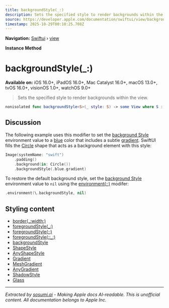 ```yaml
---
title: backgroundStyle(_:)
description: Sets the specified style to render backgrounds within the view.
source: https://developer.apple.com/documentation/swiftui/view/backgroundstyle(_:)
timestamp: 2025-10-29T00:10:25.708Z
---
```


**Navigation:** [Swiftui](/documentation/swiftui) › [view](/documentation/swiftui/view)

**Instance Method**

# backgroundStyle(_:)

**Available on:** iOS 16.0+, iPadOS 16.0+, Mac Catalyst 16.0+, macOS 13.0+, tvOS 16.0+, visionOS 1.0+, watchOS 9.0+

> Sets the specified style to render backgrounds within the view.

```swift
nonisolated func backgroundStyle<S>(_ style: S) -> some View where S : ShapeStyle
```

## Discussion

The following example uses this modifier to set the [background Style](/documentation/swiftui/environmentvalues/backgroundstyle) environment value to a [blue](/documentation/swiftui/shapestyle/blue) color that includes a subtle [gradient](/documentation/swiftui/color/gradient). SwiftUI fills the [Circle](/documentation/swiftui/circle) shape that acts as a background element with this style:

```swift
Image(systemName: "swift")
    .padding()
    .background(in: Circle())
    .backgroundStyle(.blue.gradient)
```



To restore the default background style, set the [background Style](/documentation/swiftui/environmentvalues/backgroundstyle) environment value to `nil` using the [environment(_:_:)](/documentation/swiftui/view/environment(_:_:)) modifer:

```swift
.environment(\.backgroundStyle, nil)
```

## Styling content

- [border(_:width:)](/documentation/swiftui/view/border(_:width:))
- [foregroundStyle(_:)](/documentation/swiftui/view/foregroundstyle(_:))
- [foregroundStyle(_:_:)](/documentation/swiftui/view/foregroundstyle(_:_:))
- [foregroundStyle(_:_:_:)](/documentation/swiftui/view/foregroundstyle(_:_:_:))
- [backgroundStyle](/documentation/swiftui/environmentvalues/backgroundstyle)
- [ShapeStyle](/documentation/swiftui/shapestyle)
- [AnyShapeStyle](/documentation/swiftui/anyshapestyle)
- [Gradient](/documentation/swiftui/gradient)
- [MeshGradient](/documentation/swiftui/meshgradient)
- [AnyGradient](/documentation/swiftui/anygradient)
- [ShadowStyle](/documentation/swiftui/shadowstyle)
- [Glass](/documentation/swiftui/glass)

---

*Extracted by [sosumi.ai](https://sosumi.ai) - Making Apple docs AI-readable.*
*This is unofficial content. All documentation belongs to Apple Inc.*
